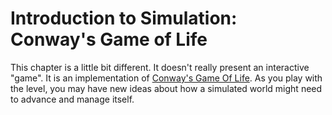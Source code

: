 # Introduction to Simulation: Conway's Game of Life

This chapter is a little bit different.  It doesn't really present an
interactive "game".  It is an implementation of [Conway's Game Of
Life](https://en.wikipedia.org/wiki/Conway's_Game_of_Life). As you play with the
level, you may have new ideas about how a simulated world might need to advance
and manage itself.
